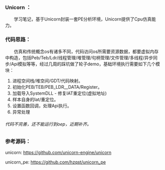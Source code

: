 ### Unicorn ：

&emsp;&emsp;学习笔记，基于Unicorn封装一套PE分析环境，Unicorn提供了Cpu仿真能力。

### 代码思路：

&emsp;&emsp;仿真和传统概念os有诸多不同，代码访问os所需要资源数据，都要虚拟内存中构造，包括Peb/Teb/Ldr/线程管理/堆管理/句柄管理/文件管理/多线程/异步同步/Api模拟等等，经过几周的踩坑做了轮子demo，基础环境执行需要如下几个模块：

1. 进程空间栈/堆空间/GDT/代码映射。
2. 初始化PEB/TEB/PEB_LDR__DATA/Register。
3. 加载导入SystemDLL - 修复IAT重定位(虚拟地址)
4. 样本自身的Iat/重定位。
5. 设置函数回调，处理Api执行。
6. 异常处理

###### 代码不完善，还不能运行到oep，近期补齐。

### 参考源码：

unicorn: https://github.com/unicorn-engine/unicorn

unicorn_pe: https://github.com/hzqst/unicorn_pe

